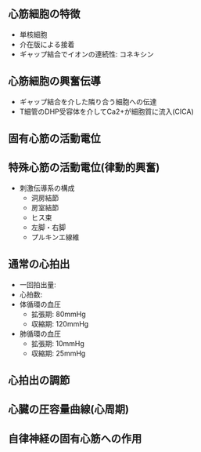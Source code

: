 ## 心筋細胞の特徴
- 単核細胞
- 介在版による接着
- ギャップ結合でイオンの連続性: コネキシン
## 心筋細胞の興奮伝導
- ギャップ結合を介した隣り合う細胞への伝達
- T細管のDHP受容体を介してCa2+が細胞質に流入(CICA)
## 固有心筋の活動電位
## 特殊心筋の活動電位(律動的興奮)
- 刺激伝導系の構成
	- 洞房結節
	- 房室結節
	- ヒス束
	- 左脚・右脚
	- プルキンエ線維
## 通常の心拍出
- 一回拍出量: 
- 心拍数: 
- 体循環の血圧
	- 拡張期: 80mmHg
	- 収縮期: 120mmHg
- 肺循環の血圧
	- 拡張期: 10mmHg
	- 収縮期: 25mmHg
## 心拍出の調節
## 心臓の圧容量曲線(心周期)
## 自律神経の固有心筋への作用